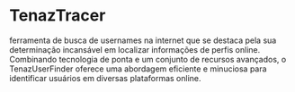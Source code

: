 # TenazTracer
ferramenta de busca de usernames na internet que se destaca pela sua determinação incansável em localizar informações de perfis online. Combinando tecnologia de ponta e um conjunto de recursos avançados, o TenazUserFinder oferece uma abordagem eficiente e minuciosa para identificar usuários em diversas plataformas online.
